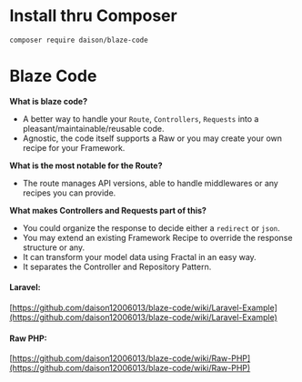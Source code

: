 # Install thru Composer

```shell
composer require daison/blaze-code
```

# Blaze Code

**What is blaze code?**
- A better way to handle your `Route`, `Controllers`, `Requests` into a pleasant/maintainable/reusable code.
- Agnostic, the code itself supports a Raw or you may create your own recipe for your Framework.

**What is the most notable for the Route?**
- The route manages API versions, able to handle middlewares or any recipes you can provide.

**What makes Controllers and Requests part of this?**
- You could organize the response to decide either a `redirect` or `json`.
- You may extend an existing Framework Recipe to override the response structure or any.
- It can transform your model data using Fractal in an easy way.
- It separates the Controller and Repository Pattern.

#### Laravel:
[https://github.com/daison12006013/blaze-code/wiki/Laravel-Example](https://github.com/daison12006013/blaze-code/wiki/Laravel-Example)

#### Raw PHP:
[https://github.com/daison12006013/blaze-code/wiki/Raw-PHP](https://github.com/daison12006013/blaze-code/wiki/Raw-PHP)
